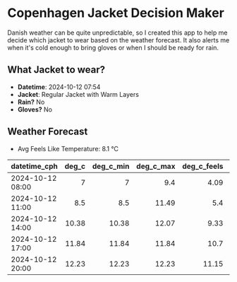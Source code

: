 
# Copenhagen Jacket Decision Maker

Danish weather can be quite unpredictable, so I created this app to help me decide which jacket to wear based on the weather forecast. 
It also alerts me when it's cold enough to bring gloves or when I should be ready for rain.

## What Jacket to wear?

- **Datetime**: 2024-10-12 07:54
- **Jacket**: Regular Jacket with Warm Layers
- **Rain?** No
- **Gloves?** No

## Weather Forecast
- Avg Feels Like Temperature: 8.1 °C

| datetime_cph     |   deg_c |   deg_c_min |   deg_c_max |   deg_c_feels | weather   | wind   | rain   |
|:-----------------|--------:|------------:|------------:|--------------:|:----------|:-------|:-------|
| 2024-10-12 08:00 |    7    |        7    |        9.4  |          4.09 | Clouds    | Low    | None   |
| 2024-10-12 11:00 |    8.5  |        8.5  |       11.49 |          5.4  | Clouds    | Medium | None   |
| 2024-10-12 14:00 |   10.38 |       10.38 |       12.07 |          9.33 | Clouds    | Medium | None   |
| 2024-10-12 17:00 |   11.84 |       11.84 |       11.84 |         10.7  | Clouds    | Medium | None   |
| 2024-10-12 20:00 |   12.23 |       12.23 |       12.23 |         11.15 | Clouds    | High   | None   |
        